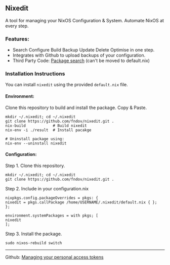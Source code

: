 ## Nixedit
A tool for managing your NixOS Configuration & System. Automate NixOS at every step.

### Features:
- Search Configure Build Backup Update Delete Optimise in one step.
- Integrates with Github to upload backups of your configuration.
- Third Party Code: [Package search](https://github.com/niksingh710/nsearch?tab=readme-ov-file) (can't be moved to default.nix)

### Installation Instructions

You can install `nixedit` using the provided `default.nix` file.

#### Environment:

Clone this repository to build and install the package. Copy & Paste.

```
mkdir ~/.nixedit; cd ~/.nixedit
git clone https://github.com/fndov/nixedit.git .
nix-build            # Build nixedit
nix-env -i ./result  # Install pacakge
```
```
# Uninstall package using:
nix-env --uninstall nixedit
```
#### Configuration:
Step 1. Clone this repository.
```
mkdir ~/.nixedit; cd ~/.nixedit
git clone https://github.com/fndov/nixedit.git .
```
Step 2. Include in your configuration.nix
```
nixpkgs.config.packageOverrides = pkgs: {
nixedit = pkgs.callPackage /home/USERNAME/.nixedit/default.nix { };
};

environment.systemPackages = with pkgs; [
nixedit
];
```
Step 3. Install the package.
```
sudo nixos-rebuild switch
```
---
Github: [Managing your personal access tokens](https://docs.github.com/en/authentication/keeping-your-account-and-data-secure/managing-your-personal-access-tokens)
